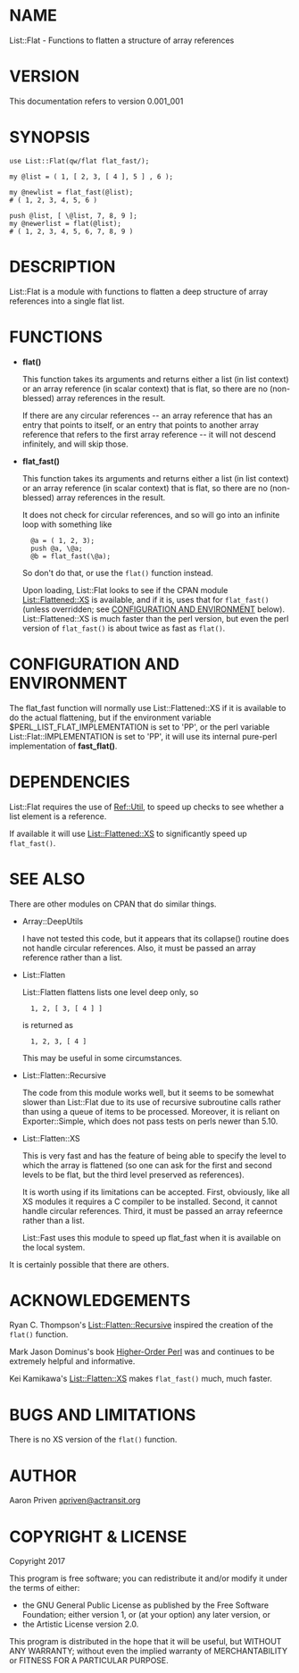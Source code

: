 # NAME

List::Flat - Functions to flatten a structure of array references

# VERSION

This documentation refers to version 0.001\_001

# SYNOPSIS

    use List::Flat(qw/flat flat_fast/);
    
    my @list = ( 1, [ 2, 3, [ 4 ], 5 ] , 6 );
    
    my @newlist = flat_fast(@list);
    # ( 1, 2, 3, 4, 5, 6 )

    push @list, [ \@list, 7, 8, 9 ];
    my @newerlist = flat(@list);
    # ( 1, 2, 3, 4, 5, 6, 7, 8, 9 )

# DESCRIPTION

List::Flat is a module with functions to flatten a deep structure
of array references into a single flat list.

# FUNCTIONS

- **flat()**

    This function takes its arguments and returns either a list (in
    list context) or an array reference (in scalar context) that is
    flat, so there are no (non-blessed) array references in the result.

    If there are any circular references -- an array reference that has
    an entry that points to itself, or an entry that points to another
    array reference that refers to the first array reference -- it will
    not descend infinitely, and will skip those.

- **flat\_fast()**

    This function takes its arguments and returns either a list (in
    list context) or an array reference (in scalar context) that is
    flat, so there are no (non-blessed) array references in the result.

    It does not check for circular references, and so will go into an infinite loop with something
    like

        @a = ( 1, 2, 3);
        push @a, \@a;
        @b = flat_fast(\@a);

    So don't do that, or use the `flat()` function instead.

    Upon loading, List::Flat looks to see if the CPAN module
    [List::Flattened::XS](https://metacpan.org/pod/List::Flattened::XS) is available, and if it
    is, uses that for `flat_fast()` (unless overridden; see [CONFIGURATION AND
    ENVIRONMENT](#configuration-and-environment) below).  List::Flattened::XS
    is much faster than the perl version, but even the perl version of
    `flat_fast()` is about twice as fast as `flat()`.

# CONFIGURATION AND ENVIRONMENT

The flat\_fast function will normally use List::Flattened::XS if it
is available to do the actual flattening, but if the environment
variable $PERL\_LIST\_FLAT\_IMPLEMENTATION is set to 'PP', or the perl
variable List::Flat::IMPLEMENTATION is set to 'PP', it will use its
internal pure-perl implementation of **fast\_flat()**.

# DEPENDENCIES

List::Flat requires the use of [Ref::Util](https://metacpan.org/pod/Ref::Util), to speed up
checks to see whether a list element is a reference.

If available it will use [List::Flattened::XS](https://metacpan.org/pod/List::Flattened::XS)
to significantly speed up `flat_fast()`.

# SEE ALSO

There are other modules on CPAN that do similar things.

- Array::DeepUtils

    I have not tested this code, but it appears that its collapse()
    routine does not handle circular references.  Also, it must be
    passed an array reference rather than a list.

- List::Flatten

    List::Flatten flattens lists one level deep only, so

        1, 2, [ 3, [ 4 ] ]

    is returned as 

        1, 2, 3, [ 4 ]

    This may be useful in some circumstances.

- List::Flatten::Recursive

    The code from this module works well, but it seems to be somewhat
    slower than List::Flat due to its use of recursive subroutine calls
    rather than using a queue of items to be processed.  Moreover, it
    is reliant on Exporter::Simple, which does not pass tests on perls
    newer than 5.10.

- List::Flatten::XS

    This is very fast and has the feature of being able to specify the 
    level to which the array is flattened (so one can ask for the first and second
    levels to be flat, but the third level preserved as references).

    It is worth using if its limitations can be accepted. First,
    obviously, like all XS modules it requires a C compiler to be
    installed. Second, it cannot handle circular references. Third, it
    must be passed an array refeernce rather than a list.

    List::Fast uses this module to speed up flat\_fast when it is available on the
    local system.

It is certainly possible that there are others.

# ACKNOWLEDGEMENTS

Ryan C. Thompson's [List::Flatten::Recursive](https://metacpan.org/pod/List::Flatten::Recursive) 
inspired the creation of the `flat()` function.

Mark Jason Dominus's book [Higher-Order Perl](http://hop.perl.plover.com) 
was and continues to be extremely helpful and informative. 

Kei Kamikawa's [List::Flatten::XS](https://metacpan.org/pod/List::Flatten::XS) makes `flat_fast()`
much, much faster.

# BUGS AND LIMITATIONS

There is no XS version of the `flat()` function.

# AUTHOR

Aaron Priven <apriven@actransit.org>

# COPYRIGHT & LICENSE

Copyright 2017

This program is free software; you can redistribute it and/or modify it
under the terms of either:

- the GNU General Public License as published by the Free
Software Foundation; either version 1, or (at your option) any
later version, or
- the Artistic License version 2.0.

This program is distributed in the hope that it will be useful, but
WITHOUT  ANY WARRANTY; without even the implied warranty of
MERCHANTABILITY or  FITNESS FOR A PARTICULAR PURPOSE.

